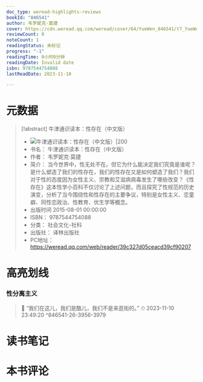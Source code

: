 ```yaml
---
doc_type: weread-highlights-reviews
bookId: "846541"
author: 韦罗妮克·莫捷
cover: https://cdn.weread.qq.com/weread/cover/64/YueWen_846541/t7_YueWen_846541.jpg
reviewCount: 0
noteCount: 1
readingStatus: 未标记
progress: "-1"
readingTime: 0小时0分钟
readingDate: Invalid date
isbn: 9787544754088
lastReadDate: 2023-11-10

---
```

# 元数据
> [!abstract] 牛津通识读本：性存在（中文版）
> - ![ 牛津通识读本：性存在（中文版）|200](https://cdn.weread.qq.com/weread/cover/64/YueWen_846541/t7_YueWen_846541.jpg)
> - 书名： 牛津通识读本：性存在（中文版）
> - 作者： 韦罗妮克·莫捷
> - 简介： 当今世界中，性无处不在。但它为什么能决定我们究竟是谁呢？是什么塑造了我们的性存在，我们的性存在又是如何塑造了我们？我们对于性的态度因为女性主义、宗教和艾滋病病毒发生了哪些改变？《性存在》这本性学小百科不仅讨论了上述问题，而且探究了性规范的历史演变，分析了当今围绕性和性存在的主要争议，特别是女性主义、恋童癖、同性恋政治、性教育、优生学等概念。
> - 出版时间 2015-08-01 00:00:00
> - ISBN： 9787544754088
> - 分类： 社会文化-社科
> - 出版社： 译林出版社
> - PC地址：https://weread.qq.com/web/reader/39c327d05ceacd39cf90207

# 高亮划线

### 性分离主义

> 📌 “我们在这儿，我们是酷儿，我们不是来逛街的。” 
> ⏱ 2023-11-10 23:49:20 ^846541-26-3956-3979

# 读书笔记

# 本书评论
